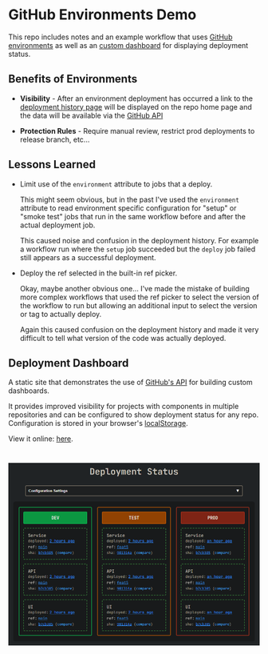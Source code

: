 # GitHub Environments Demo

This repo includes notes and an example workflow that uses [GitHub environments](https://docs.github.com/en/actions/managing-workflow-runs-and-deployments/managing-deployments/managing-environments-for-deployment) as well as an [custom dashboard](#deployment-dashboard) for displaying deployment status.

## Benefits of Environments

- **Visibility** - After an environment deployment has occurred a link to the [deployment history page](https://github.com/sethreno/env-deploy-example/deployments) will be displayed on the repo home page and the data will be available via the [GitHub API](https://docs.github.com/en/rest/deployments/deployments?apiVersion=2022-11-28)

- **Protection Rules** - Require manual review, restrict prod deployments to release branch, etc...

## Lessons Learned

- Limit use of the `environment` attribute to jobs that a deploy.

  This might seem obvious, but in the past I've used the `environment`
  attribute to read environment specific configuration for "setup" or "smoke
  test" jobs that run in the same workflow before and after the actual
  deployment job.

  This caused noise and confusion in the deployment history. For example a workflow run where the `setup` job succeeded but the `deploy` job failed still appears as a successful deployment.

- Deploy the ref selected in the built-in ref picker.

  Okay, maybe another obvious one... I've made the mistake of building more complex workflows that used the ref picker to select the version of the workflow to run but allowing an additional input to select the version or tag to actually deploy.

  Again this caused confusion on the deployment history and made it very
  difficult to tell what version of the code was actually deployed.

## Deployment Dashboard

A static site that demonstrates the use of [GitHub's
API](https://docs.github.com/en/rest/deployments/deployments?apiVersion=2022-11-28)
for building custom dashboards.

It provides improved visibility for projects with components in multiple repositories and can be configured to show deployment status for any repo. Configuration is stored in your browser's [localStorage](https://developer.mozilla.org/en-US/docs/Web/API/Window/localStorage).

View it online: [here](https://sethreno.github.io/env-deploy-example/).

# ![alt text](image.png)
